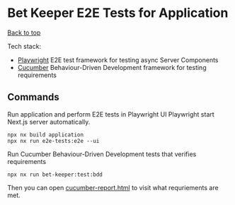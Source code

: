 # Bet Keeper E2E Tests for Application

[Back to top](../readme.md)

Tech stack:
- [Playwright](https://playwright.dev/) E2E test framework for testing async Server Components
- [Cucumber](https://cucumber.io/) Behaviour-Driven Development framework for testing requirements

## Commands

Run application and perform E2E tests in Playwright UI
Playwright start Next.js server automatically.
```shell
npx nx build application
npx nx run e2e-tests:e2e --ui
```

Run Cucumber Behaviour-Driven Development tests that verifies requirements
```shell
npx nx run bet-keeper:test:bdd
```
Then you can open [cucumber-report.html](./test-result/cucumber-report.html) to visit what requriements are met.
